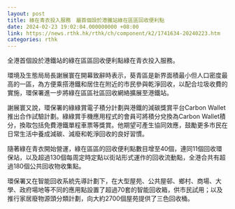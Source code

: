 ```yaml
---
layout: post
title: 綠在青衣投入服務　屬首個設於港鐵站綠在區區回收便利點
date: 2024-02-23 19:02:04.000000000 +08:00
link: https://news.rthk.hk/rthk/ch/component/k2/1741634-20240223.htm
categories: rthk
---
```


全港首個設於港鐵站的綠在區區回收便利點綠在青衣投入服務。

環境及生態局局長謝展寰在開幕致辭時表示，葵青區是新界面積最小但人口密度最高的一區，為方便乘搭港鐵和居住在附近的市民參與乾淨回收，以配合垃圾收費的實施，環保署進一步將綠在區區社區回收網絡擴展至港鐵站。

謝展寰又說，環保署的綠綠賞電子積分計劃與港鐵的減碳獎賞平台Carbon Wallet推出合作試驗計劃。綠綠賞手機應用程式的會員可將積分兌換為Carbon Wallet積分，換取包括免費港鐵單程車票等獎賞。他期望可產生協同效應，鼓勵更多市民在日常生活中養成減碳、減廢和乾淨回收的良好習慣。

隨著綠在青衣開始營運，綠在區區的回收便利點數目增至40個，連同11個回收環保站，以及超過130個每周定時定點以街站形式運作的回收流動點，全港合共有超過180個公共回收物收集點。

環保署又在智能回收系統先導計劃下，在大型屋苑、公共屋邨、鄉村、商場、大學、政府場地等不同的應用點設置了超過70套的智能回收箱，供市民試用；以及推行家居廢物源頭分類計劃，向大約2700個屋苑提供了三色回收桶。
